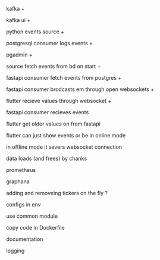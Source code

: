 kafka +

kafka ui +

python events source + 

postgresql consumer logs events +

pgadmin +

source fetch events from bd on start +

fastapi consumer fetch events from postgres +

fastapi consumer brodcasts em through open websockets +

flutter recieve values through websocket +

fastapi consumer recieves events

flutter get older values on from fastapi

flutter can just show events or be in online mode

in offline mode it severs websocket connection

data loads (and frees) by chanks

prometheus

graphana

adding and removeing tickers on the fly ?

configs in env

use common module

copy code in Dockerfile

documentation

logging